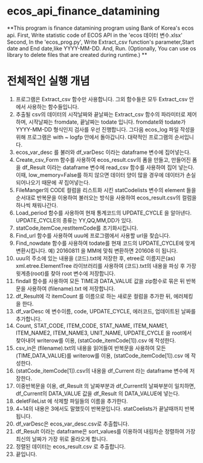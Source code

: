 # ecos_api_finance_datamining

**This program is finance datamining program using Bank of Korea's ecos api.
First, Write statistic code of ECOS API in the 'ecos 데이터 변수.xlsx'
Second, In the 'ecos_prog.py', Write Extract_csv function's parameter,Start date and End date,like YYYY-MM-DD.
And, Run.
(Optionally, You can use os library to delete files that are created during runtime.)
**
# 전체적인 실행 개념
1. 프로그램은 Extract_csv 함수만 사용합니다.
    그외 함수들은 모두 Extract_csv 안에서 사용하는 함수들입니다.
2. 추출될 csv의 데이터의 시작날짜와 끝날짜는 Extract_csv 함수의 파라미터로 제어하며,  시작날짜는 fromdate, 끝날짜는 todate 입니다.
fromdate와 todate가 YYYY-MM-DD 형식인지 검사를 우선 진행합니다.
그다음 ecos_log 파일 작성을 위해 프로그램은 with ~ logfp 안에서 돌아갑니다.
대략적인 프로그램의 순서입니다.
1. ecos_var_desc 를 불러와 df_varDesc 이라는 dataframe 변수에 집어넣는다.
2. Create_csv_Form 함수를 사용하여 ecos_result.csv의 폼을 만들고, 만들어진 폼을 df_Result 이라는 dataframe 변수에 read_csv 함수를 사용하여 집어 넣는다.  이때, low_memory=False를 하지 않으면 데이터 양이 많을 경우에 데이터가 손실되어나오기 때문에 *꼭* 집어넣는다.
3. FileManger의 CODE 컬럼을 리스트화 시킨 statCodelists 변수의 element 들을 순서대로 반복문을 이용하여 불러오는 방식을 사용하여 ecos_result.csv의 컬럼을 하나씩 채워나간다.
4. Load_period 함수를 사용하여 현재 통계코드의 UPDATE_CYCLE 을 알아낸다.
UPDATE_CYCLE의 종류는 YY,QQ,MM,DD가 있다.
5. statCode,itemCoe,restItemCode를 초기화시킵니다.
6. Find_url 함수를 사용하여 uuu에 프로그램에서 사용할 url을 찾습니다.
7. Find_nowdate 함수를 사용하여 todate를 현재 코드의 UPDATE_CYCLE에 맞게 변환시킵니다. 예) 20160811 을 MM에 맞춰 변환하면 201608 이 됩니다.
8. uuu의 주소에 있는 내용을 (코드).txt에 저장한 후, 
etree로 이름지은(as) xml.etree.ElementTree 라이브러리를 사용하여 
(코드).txt의 내용을 파싱 후 가장 윗계층(root)를 찾아 root 변수에 저장합니다.
9. findall 함수를 사용하여 모든 TIME과 DATA_VALUE 값을 zip함수로 묶은 뒤 반복문을 사용하여 (filename).txt 에 저장합니다.
10. df_Result에 각 itemCount 를 이름으로 하는 새로운 컬럼을 추가한 뒤, 에러체킹을 한다.
11. df_varDesc 에 변수이름, code, UPDATE_CYCLE, 에러코드, 업데이트된 날짜를 추가합니다.
12. Count, STAT_CODE, ITEM_CODE, STAT_NAME, ITEM_NAME1, ITEM_NAME2, ITEM_NAME3, UNIT_NAME, UPDATE_CYCLE 을 root에서 찾아내어 writerow를 이용, (statCode_itemCode[1]).csv 에 작성한다.
13. csv_in은 (filename).txt의 내용을 읽어들여 반복문을 사용하여 모든 (TIME,DATA_VALUE)를 writerow를 이용, (statCode_itemCode[1]).csv 에 작성한다.
14.  (statCode_itemCode[1]).csv의 내용을 df_Current 라는 dataframe 변수에 저장한다.
15. 이중반복문을 이용, df_Result 의 날짜부분과 df_Current의 날짜부분이 일치하면, df_Current의 DATA_VALUE 값을 df_Result 의 DATA_VALUE에 넣는다.
16. deletFileList 에 삭제할 파일들의 이름을 추가한다.
17. 4~14의 내용은 3에서도 말했듯이 반복문입니다. statCoelists가 끝날때까지 반복됩니다.
18. df_varDesc은 ecos_var_desc.csv로 추출합니다.
19. df_Result 이라는 dataframe은 sort_values를 이용하여 내림차순 정렬하여 가장 최신의 날짜가 가장 위로 올라오게 합니다.
20. 정렬된 데이터는 ecos_result.csv 로 추출합니다.
21. 끝입니다.

